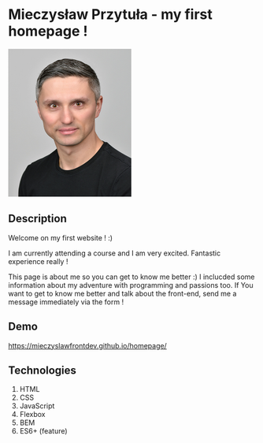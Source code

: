# Mieczysław Przytuła - my first homepage !

<img class="section__myPhoto js-myPhoto" src="./img/portrait.jpg" alt="Moje zdjecie" width=250px height=300px>

## Description

Welcome on my first website ! :) 

I am currently attending a course and I am very excited. Fantastic experience really ! 

This page is about me so you can get to know me better :)
I inclucded some information about my adventure with programming and passions too.
If You want to get to know me better and talk about the front-end, send me a message immediately via the form !

## Demo

https://mieczyslawfrontdev.github.io/homepage/

## Technologies

1. HTML
2. CSS
3. JavaScript
4. Flexbox
5. BEM
6. ES6+ (feature) 



